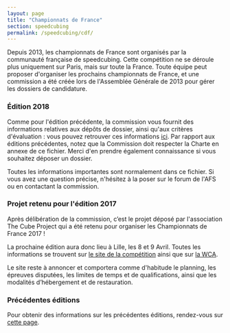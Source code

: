 ```yaml
---
layout: page
title: "Championnats de France"
section: speedcubing
permalink: /speedcubing/cdf/
---
```

Depuis 2013, les championnats de France sont organisés par la communauté française de speedcubing. Cette compétition ne se déroule plus uniquement sur Paris, mais sur toute la France. Toute équipe peut proposer d'organiser les prochains championnats de France, et une commission a été créée lors de l'Assemblée Générale de 2013 pour gérer les dossiers de candidature.

### Édition 2018

Comme pour l'édition précédente, la commission vous fournit des informations relatives aux dépôts de dossier, ainsi qu'aux critères d'évaluation : vous pouvez retrouver ces informations [ici]({{site.baseurl}}/uploads/CommissionCDF2018.pdf). Par rapport aux éditions précédentes, notez que la Commission doit respecter la Charte en annexe de ce fichier. Merci d'en prendre également connaissance si vous souhaitez déposer un dossier.

Toutes les informations importantes sont normalement dans ce fichier. Si vous avez une question précise, n'hésitez à la poser sur le forum de l'AFS ou en contactant la commission.

### Projet retenu pour l'édition 2017

Après délibération de la commission, c’est le projet déposé par l'association The Cube Project qui a été retenu pour organiser les Championnats de France 2017 !

La prochaine édition aura donc lieu à Lille, les 8 et 9 Avril. Toutes les informations se trouvent sur [le site de la compétition](http://cdf.thecubeproject.fr/) ainsi que sur [la WCA](https://www.worldcubeassociation.org/competitions/France2017).

Le site reste à annoncer et comportera comme d'habitude le planning, les épreuves disputées, les limites de temps et de qualifications, ainsi que les modalités d’hébergement et de restauration.


### Précédentes éditions
Pour obtenir des informations sur les précédentes éditions, rendez-vous sur [cette page]({{site.baseurl}}/speedcubing/cdf_historique/).

